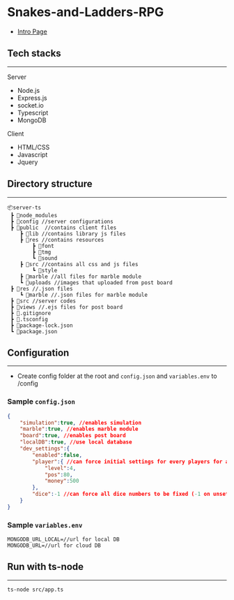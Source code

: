 # Snakes-and-Ladders-RPG

- [Intro Page](https://jkvin114.github.io/Snakes-and-Ladders-RPG-wiki/index.html)

## Tech stacks
---
Server
- Node.js
- Express.js
- socket.io
- Typescript
- MongoDB

Client
- HTML/CSS
- Javascript
- Jquery


## Directory structure
---
<!-- > blockquote -->


```
📦server-ts 
 ┣ 📂node_modules 
 ┣ 📂config //server configurations
 ┣ 📂public  //contains client files
    ┣ 📂lib //contains library js files
    ┣ 📂res //contains resources
        ┣ 📂font
        ┣ 📂tmg
        ┗ 📂sound
    ┣ 📂src //contains all css and js files
        ┗ 📂style
    ┣ 📂marble //all files for marble module
    ┗ 📂uploads //images that uploaded from post board
 ┣ 📂res //.json files
    ┗ 📂marble //.json files for marble module
 ┣ 📂src //server codes
 ┣ 📂views //.ejs files for post board
 ┣ 📜.gitignore
 ┣ 📜.tsconfig
 ┣ 📜package-lock.json
 ┗ 📜package.json

````

## Configuration
---
- Create config folder at the root and `config.json` and `variables.env` to /config

### Sample `config.json`
```json
{
    "simulation":true, //enables simulation
    "marble":true, //enables marble module
    "board":true, //enables post board
    "localDB":true, //use local database
    "dev_settings":{ 
        "enabled":false,
        "player":{ //can force initial settings for every players for all game
            "level":4,
            "pos":80,
            "money":500
        },
        "dice":-1 //can force all dice numbers to be fixed (-1 on unset)
    }
}
```
### Sample `variables.env`
```
MONGODB_URL_LOCAL=//url for local DB
MONGODB_URL=//url for cloud DB

```

## Run with ts-node
---
`ts-node src/app.ts`